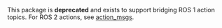 This package is **deprecated** and exists to support bridging ROS 1 action topics.
For ROS 2 actions, see [action_msgs](https://github.com/ros2/rcl_interfaces/tree/foxy/action_msgs).
